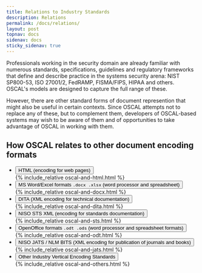 ```yaml
---
title: Relations to Industry Standards
description: Relations
permalink: /docs/relations/
layout: post
topnav: docs
sidenav: docs
sticky_sidenav: true
---
```


Professionals working in the security domain are already familiar with numerous standards, specifications, guidelines and regulatory frameworks that define and describe practice in the systems security arena: NIST SP800-53, ISO 27001/2, FedRAMP, FISMA/FIPS, HIPAA and others. OSCAL's models are designed to capture the full range of these.

However, there are other standard forms of document represention that might also be useful in certain contexts. Since OSCAL attempts not to replace any of these, but to complement them, developers of OSCAL-based systems may wish to be aware of them and of opportunities to take advantage of OSCAL in working with them.

## How OSCAL relates to other document encoding formats

<ul class="usa-accordion-bordered">
  <li>
    <button class="usa-accordion-button"
      aria-expanded="false"
      aria-controls="html">
      HTML (encoding for web pages)
    </button>
    <div id="html" class="usa-accordion-content">
{% include_relative oscal-and-html.html %}
    </div>
  </li>
  <li>
    <button class="usa-accordion-button"
      aria-expanded="false"
      aria-controls="docx">
      MS Word/Excel formats <code>.docx .xlsx</code> (word processor and spreadsheet)
    </button>
    <div id="docx" class="usa-accordion-content">
{% include_relative oscal-and-docx.html %}
    </div>
  </li>
  <li>
    <button class="usa-accordion-button"
      aria-expanded="false"
      aria-controls="dita">
      DITA (XML encoding for technical documentation)
    </button>
    <div id="dita" class="usa-accordion-content">
{% include_relative oscal-and-dita.html %}
    </div>
  </li>
  <li>
    <button class="usa-accordion-button"
      aria-expanded="false"
      aria-controls="sts">
      NISO STS XML (encoding for standards documentation)
    </button>
    <div id="sts" class="usa-accordion-content">
{% include_relative oscal-and-sts.html %}
    </div>
  </li>
  <li>
    <button class="usa-accordion-button"
      aria-expanded="false"
      aria-controls="odt">
      OpenOffice formats <code>.odt .ods</code> (word processor and spreadsheet formats)
    </button>
    <div id="odt" class="usa-accordion-content">
{% include_relative oscal-and-odt.html %}
    </div>
  </li>
  <li>
    <button class="usa-accordion-button"
      aria-expanded="false"
      aria-controls="jats">
      NISO JATS / NLM BITS (XML encoding for publication of journals and books)
    </button>
    <div id="jats" class="usa-accordion-content">
{% include_relative oscal-and-jats.html %}
    </div>
  </li>
  <li>
    <button class="usa-accordion-button"
      aria-expanded="false"
      aria-controls="others">
      Other Industry Vertical Encoding Standards
    </button>
    <div id="others" class="usa-accordion-content">
{% include_relative oscal-and-others.html %}
    </div>
  </li>
</ul>
